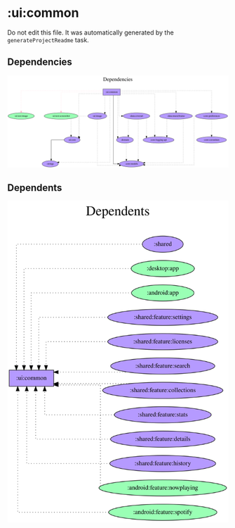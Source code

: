 # :ui:common

Do not edit this file.
It was automatically generated by the `generateProjectReadme` task.

## Dependencies
![](assets/module_dependency_graph.svg)

## Dependents
![](assets/module_dependent_graph.svg)